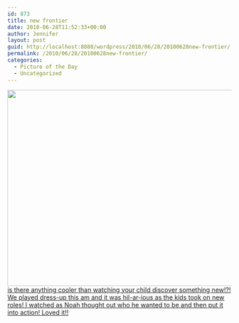 ```yaml
---
id: 873
title: new frontier
date: 2010-06-28T11:52:33+00:00
author: Jennifer
layout: post
guid: http://localhost:8888/wordpress/2010/06/28/20100628new-frontier/
permalink: /2010/06/28/20100628new-frontier/
categories:
  - Picture of the Day
  - Uncategorized
---
```

<a rel="attachment wp-att-735" href="http://static.squarespace.com/static/50db6bb3e4b015296cd43789/50dfa5b1e4b0dc6320e0b5ea/50dfa5efe4b0dc6320e0bd23/1356834287524/?format=original"><img title="newfrontier" height="442" alt="" width="590" class="alignleft size-full wp-image-735" src="http://static.squarespace.com/static/50db6bb3e4b015296cd43789/50dfa5b1e4b0dc6320e0b5ea/50dfa5b2e4b0dc6320e0b79b/1277731975000/?format=original" /></a>[is there anything cooler than watching your child discover something new!?! We played dress-up this am and it was hil-ar-ious as the kids took on new roles! I watched as Noah thought out who he wanted to be and then put it into action! Loved it!!](http://www.flickr.com/photos/jenniferandJennifers_photos/sets/72157624378106816/)